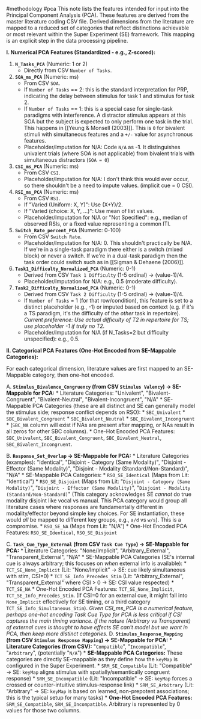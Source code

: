 #methodology #pca 
This note lists the features intended for input into the Principal Component Analysis (PCA). These features are derived from the master literature coding CSV file. Derived dimensions from the literature are mapped to a reduced set of categories that reflect distinctions achievable or most relevant within the Super Experiment (SE) framework. This mapping is an explicit step in the data processing pipeline.

**I. Numerical PCA Features (Standardized - e.g., Z-scored):**

1.  **`N_Tasks_PCA`** (Numeric: 1 or 2)
    *   Directly from CSV `Number of Tasks`.
2.  **`SOA_ms_PCA`** (Numeric: ms)
    *   From CSV `SOA`.
    * If `Number of Tasks` == 2: this is the standard interpretation for PRP, indicating the delay between stimulus for task 1 and stimulus for task 2.
    *  If `Number of Tasks` == 1: this is a special case for single-task paradigms with interference. A distractor stimulus appears at this SOA but the subject is expected to only perform one task in the trial. This happens in [[Yeung & Monsell (2003)]]. This is `0` for bivalent stimuli with simultaneous features and a `+/-` value for asynchronous features.
    *   Placeholder/Imputation for N/A: Code `N/A` as **-1**. It distinguishes univalent trials (where SOA is not applicable) from bivalent trials with simultaneous distractors (`SOA = 0`)
3.  **`CSI_ms_PCA`** (Numeric: ms)
    *   From CSV `CSI`.
    *   Placeholder/Imputation for N/A: I don't think this would ever occur, so there shouldn't be a need to impute values. (implicit cue = 0 CSI).
4.  **`RSI_ms_PCA`** (Numeric: ms)
    * From CSV `RSI`.
    * If "Varied (Uniform: X, Y)": Use (X+Y)/2.
    * If "Varied (choice: X, Y, ...)": Use mean of list values.
    * Placeholder/Imputation for N/A or "Not Specified": e.g., median of observed RSIs, or a fixed value representing a common ITI.
5.  **`Switch_Rate_percent_PCA`** (Numeric: 0-100)
    *   From CSV `Switch Rate`.
    *   Placeholder/Imputation for N/A: 0. This shouldn't practically be N/A. If we're in a single-task paradigm there either is a switch (mixed block) or never a switch. If we're in a dual-task paradigm then the task order could switch such as in [[Sigman & Dehaene (2006)]].
6.  **`Task1_Difficulty_Normalized_PCA`** (Numeric: 0-1)
    *   Derived from CSV `Task 1 Difficulty` (1-5 ordinal) -> (value-1)/4.
    *   Placeholder/Imputation for N/A: e.g., 0.5 (moderate difficulty).
7.  **`Task2_Difficulty_Normalized_PCA`** (Numeric: 0-1)
    *   Derived from CSV `Task 2 Difficulty` (1-5 ordinal) -> (value-1)/4.
    *   If `Number of Tasks` = 1 (for that row/condition), this feature is set to a distinct placeholder (e.g., -1) or imputed based on context (e.g. if it's a TS paradigm, it's the difficulty of the *other* task in repertoire). *Current preference: Use actual difficulty of T2 in repertoire for TS; use placeholder -1 if truly no T2.*
    *   Placeholder/Imputation for N/A (if N_Tasks=2 but difficulty unspecified): e.g., 0.5.

**II. Categorical PCA Features (One-Hot Encoded from SE-Mappable Categories):**

For each categorical dimension, literature values are first mapped to an SE-Mappable category, then one-hot encoded.

A.  **`Stimulus_Bivalence_Congruency` (from CSV `Stimulus Valency`) -> SE-Mappable for PCA:**
    *   Literature Categories: "Univalent", "Bivalent-Congruent", "Bivalent-Neutral", "Bivalent-Incongruent", "N/A"
    *   SE-Mappable PCA Categories (these are all distinct and SE can generally model the stimulus side; response conflict depends on RSO):
        *   `SBC_Univalent`
        *   `SBC_Bivalent_Congruent`
        *   `SBC_Bivalent_Neutral`
        *   `SBC_Bivalent_Incongruent`
        *   (`SBC_NA` column will exist if NAs are present after mapping, or NAs result in all zeros for other SBC columns).
    *   One-Hot Encoded PCA Features: `SBC_Univalent`, `SBC_Bivalent_Congruent`, `SBC_Bivalent_Neutral`, `SBC_Bivalent_Incongruent`.

B.  **`Response_Set_Overlap` -> SE-Mappable for PCA:**
    *   Literature Categories (examples): "Identical", "Disjoint - Category (Same Modality)", "Disjoint - Effector (Same Modality)", "Disjoint - Modality (Standard/Non-Standard)", "N/A"
    *   SE-Mappable PCA Categories:
        *  `RSO_SE_Identical` (Maps from Lit: "Identical")
        *  `RSO_SE_Disjoint` (Maps from Lit: "`Disjoint - Category (Same Modality)`", "`Disjoint - Effector (Same Modality)`", "`Disjoint - Modality (Standard/Non-Standard)`" (This category acknowledges SE *cannot* do true modality disjoint like vocal vs manual. This PCA category would group all literature cases where responses are fundamentally different in modality/effector beyond simple key choices. For SE instantiation, these would *all* be mapped to different key groups, e.g., `a/d` vs `w/s`). This is a compromise.
        *  `RSO_SE_NA` (Maps from Lit: "N/A")
    *   One-Hot Encoded PCA Features: `RSO_SE_Identical`, `RSO_SE_Disjoint`

C.  **`Task_Cue_Type_External` (from CSV `Task Cue Type`) -> SE-Mappable for PCA:**
    *   Literature Categories: "None/Implicit", "Arbitrary_External", "Transparent_External", "N/A"
    *   SE-Mappable PCA Categories (SE's internal cue is always arbitrary; this focuses on *when* external info is available):
        *   `TCT_SE_None_Implicit` (Lit: "None/Implicit" -> SE: cue likely simultaneous with stim, CSI=0)
        *   `TCT_SE_Info_Precedes_Stim` (Lit: "Arbitrary_External", "Transparent_External" where CSI > 0 -> SE: CSI value respected)
        *   `TCT_SE_NA`
    *   One-Hot Encoded PCA Features: `TCT_SE_None_Implicit`, `TCT_SE_Info_Precedes_Stim`. (If CSI=0 for an external cue, it might fall into `None_Implicit` effectively for SE timing, or a third category `TCT_SE_Info_Simultaneous_Stim`).
        *Given CSI_ms_PCA is a numerical feature, perhaps one-hot encoding Task Cue Type for PCA is less critical if CSI captures the main timing variance. If the *nature* (Arbitrary vs Transparent) of external cues is thought to have effects SE can't model but we want in PCA, then keep more distinct categories.*
D.  **`Stimulus_Response_Mapping` (from CSV `Stimulus Response Mapping`) -> SE-Mappable for PCA:**
    *   **Literature Categories (from CSV):** "`Compatible`", "`Incompatible`", "`Arbitrary`", (potentially "`N/A`")
    *   **SE-Mappable PCA Categories:** These categories are directly SE-mappable as they define how the `keyMap` is configured in the Super Experiment.
        *   `SRM_SE_Compatible` (Lit: "Compatible" -> SE: `keyMap` aligns stimulus with spatially/semantically congruent response)
        *   `SRM_SE_Incompatible` (Lit: "Incompatible" -> SE: `keyMap` forces a crossed or counter-intuitive stimulus-response link)
        *   `SRM_SE_Arbitrary` (Lit: "Arbitrary" -> SE: `keyMap` is based on learned, non-prepotent associations; this is the typical setup for many tasks)
    *   **One-Hot Encoded PCA Features:** `SRM_SE_Compatible`, `SRM_SE_Incompatible`. Arbitrary is represented by 0 values for those two columns.